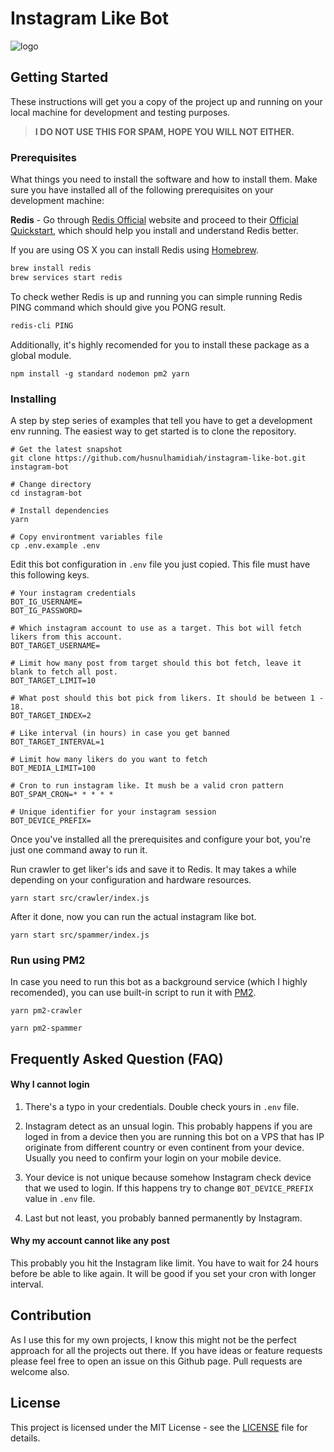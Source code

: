 # Instagram Like Bot

![logo](https://cloud.githubusercontent.com/assets/1809268/15931032/2792427e-2e56-11e6-831e-ffab238cc4a2.png)

## Getting Started

These instructions will get you a copy of the project up and running on your local machine for development and testing purposes.

> **I DO NOT USE THIS FOR SPAM, HOPE YOU WILL NOT EITHER.**

### Prerequisites

What things you need to install the software and how to install them. Make sure you have installed all of the following prerequisites on your development machine:

**Redis** - Go through [Redis Official](https://redis.io) website and proceed to their [Official Quickstart](https://redis.io/topics/quickstart), which should help you install and understand Redis better.

If you are using OS X you can install Redis using [Homebrew](https://brew.sh).

``` bash
brew install redis
brew services start redis
```

To check wether Redis is up and running you can simple running Redis PING command which should give you PONG result.

``` bash
redis-cli PING
```

Additionally, it's highly recomended for you to install these package as a global module.

```
npm install -g standard nodemon pm2 yarn
```

### Installing

A step by step series of examples that tell you have to get a development env running. The easiest way to get started is to clone the repository.

```
# Get the latest snapshot
git clone https://github.com/husnulhamidiah/instagram-like-bot.git instagram-bot

# Change directory
cd instagram-bot

# Install dependencies
yarn

# Copy environtment variables file
cp .env.example .env
```

Edit this bot configuration in `.env` file you just copied. This file must have this following keys.

```
# Your instagram credentials
BOT_IG_USERNAME=
BOT_IG_PASSWORD=

# Which instagram account to use as a target. This bot will fetch likers from this account.
BOT_TARGET_USERNAME=

# Limit how many post from target should this bot fetch, leave it blank to fetch all post.
BOT_TARGET_LIMIT=10

# What post should this bot pick from likers. It should be between 1 - 18.
BOT_TARGET_INDEX=2

# Like interval (in hours) in case you get banned
BOT_TARGET_INTERVAL=1

# Limit how many likers do you want to fetch
BOT_MEDIA_LIMIT=100

# Cron to run instagram like. It mush be a valid cron pattern
BOT_SPAM_CRON=* * * * *

# Unique identifier for your instagram session
BOT_DEVICE_PREFIX=
```

Once you've installed all the prerequisites and configure your bot, you're just one command away to run it.

Run crawler to get liker's ids and save it to Redis. It may takes a while depending on your configuration and hardware resources.

```
yarn start src/crawler/index.js
```

After it done, now you can run the actual instagram like bot.

```
yarn start src/spammer/index.js
```

### Run using PM2

In case you need to run this bot as a background service (which I highly recomended), you can use built-in script to run it with [PM2](http://pm2.keymetrics.io/).

```
yarn pm2-crawler
```

```
yarn pm2-spammer
```

## Frequently Asked Question (FAQ)

#### Why I cannot login

1. There's a typo in your credentials. Double check yours in `.env` file.

2. Instagram detect as an unsual login. This probably happens if you are loged in from a device then you are running this bot on a VPS that has IP originate from different country or even continent from your device. Usually you need to confirm your login on your mobile device.

3. Your device is not unique because somehow Instagram check device that we used to login. If this happens try to change `BOT_DEVICE_PREFIX` value in `.env` file.

4. Last but not least, you probably banned permanently by Instagram.

#### Why my account cannot like any post

This probably you hit the Instagram like limit. You have to wait for 24 hours before be able to like again. It will be good if you set your cron with longer interval.


## Contribution

As I use this for my own projects, I know this might not be the perfect approach for all the projects out there.
If you have ideas or feature requests please feel free to open an issue on this Github page. Pull requests are welcome also.

## License

This project is licensed under the MIT License - see the [LICENSE](LICENSE) file for details.






